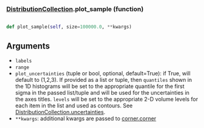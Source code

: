 ### [DistributionCollection](DistributionCollection.md).plot_sample (function)


```py

def plot_sample(self, size=100000.0, **kwargs)

```



Arguments
------------
* `labels`
* `range`
* `plot_uncertainties` (tuple or bool, optional, default=True): if True,
    will default to (1,2,3).
    If provided as a list or tuple, then `quantiles` shown in the 1D
    histograms will be set to the appropriate quantile for the first
    sigma in the passed list/tuple and will be used for the uncertainties
    in the axes titles. `levels` will be set to the appropriate 2-D volume levels for each
    item in the list and used as contours. See [DistributionCollection.uncertainties](DistributionCollection.uncertainties.md).
* `**kwargs`: additional kwargs are passed to [corner.corner](https://corner.readthedocs.io/en/latest/api.html#corner.corner)

